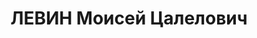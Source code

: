 ---
title: ЛЕВИН Моисей Цалелович
description: 'Род. в 1895, Акмолинская обл., г. Петропавловск, еврей, обр.: неполное
  среднее, б/п. Проживал: Москва, Малый Козихинский пер., д. 12, кв. 19. Начальник
  сектора продовольствия на базе Центрвоенторга.

  Арестован 19.06.1937. Обв.: шпионаж. Приговор: ВК ВС СССР, 04.11.1937 – ВМН. Расстрелян
  04.11.1937, г.Москва.

  Реабилитирован ВК ВС СССР 11.08.1956'
---